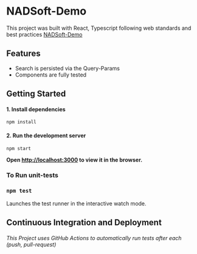 # NADSoft-Demo

This project was built with React, Typescript following web standards and best practices
[NADSoft-Demo](https://)

## Features

* Search is persisted via the Query-Params
* Components are fully tested

## Getting Started

#### 1. Install dependencies

`npm install`

#### 2. Run the development server

`npm start`

**Open [http://localhost:3000](http://localhost:3000) to view it in the browser.**

### To Run unit-tests

### `npm test`

Launches the test runner in the interactive watch mode.

## Continuous Integration and Deployment

###### This Project uses GitHub Actions to automatically run tests after each (push, pull-request)
